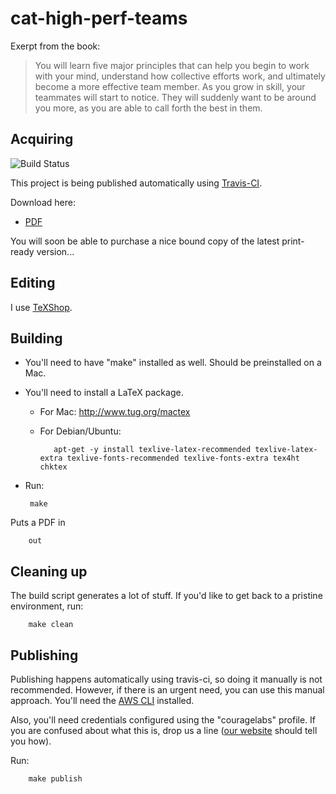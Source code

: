 cat-high-perf-teams
===================

Exerpt from the book:

> You will learn five major principles that can help
> you begin to work with your mind, understand how collective efforts work, and ultimately become
> a more effective team member. As you grow in skill, your teammates will start to notice. They will 
> suddenly want to be around you more, as you are able to call forth the best in them. 

Acquiring
-----------
![Build Status](https://travis-ci.org/couragelabs/cat-high-perf-teams.svg?branch=master)

This project is being published automatically using [Travis-CI](https://travis-ci.org/couragelabs/cat-high-perf-teams).

Download here:

  * [PDF](http://cat-high-perf-teams.s3.amazonaws.com/cat-high-perf-teams.pdf)

You will soon be able to purchase a nice bound copy of the latest print-ready version...


Editing
-------
I use [TeXShop](http://pages.uoregon.edu/koch/texshop/).

Building
--------
 * You'll need to have "make" installed as well. Should be preinstalled on a Mac.
 * You'll need to install a LaTeX package. 
   * For Mac: http://www.tug.org/mactex
   * For Debian/Ubuntu:

            apt-get -y install texlive-latex-recommended texlive-latex-extra texlive-fonts-recommended texlive-fonts-extra tex4ht chktex

 * Run:

        make

Puts a PDF in

        out

Cleaning up
-----------
The build script generates a lot of stuff. If you'd like to get back to
a pristine environment, run:

        make clean

Publishing
----------
Publishing happens automatically using travis-ci, so doing it manually is not recommended.
However, if there is an urgent need, you can use this manual approach.
You'll need the [AWS CLI](http://docs.aws.amazon.com/cli/latest/userguide/cli-chap-welcome.html) 
installed.

Also, you'll need credentials configured using the "couragelabs" profile. If you are confused about
what this is, drop us a line ([our website](http://www.couragelabs.com) should tell you how).

Run:

        make publish
